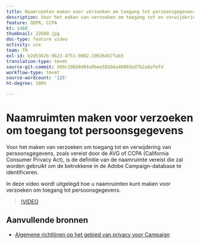 ```yaml
---
title: Naamruimten maken voor verzoeken om toegang tot persoonsgegevens in Adobe Campaign Standard (ACS)
description: Voor het maken van verzoeken om toegang tot en verwijdering van persoonsgegevens, zoals vereist door de AVG of CCPA (California Consumer Privacy Act), is de definitie van de naamruimte vereist die zal worden gebruikt om de betrokkene in de Adobe Campaign-database te identificeren. In deze video wordt uitgelegd hoe u naamruimten kunt maken voor verzoeken om toegang tot persoonsgegevens.
feature: GDPR, CCPA
kt: 1460
thumbnail: 22600.jpg
doc-type: feature video
activity: use
team: TM
exl-id: b2d5362b-9b23-4f51-9802-19636457fab3
translation-type: tm+mt
source-git-commit: 569c196b0d94a9bee5010da46003ed7b2a8afefd
workflow-type: tm+mt
source-wordcount: '125'
ht-degree: 100%

---
```


# Naamruimten maken voor verzoeken om toegang tot persoonsgegevens

Voor het maken van verzoeken om toegang tot en verwijdering van persoonsgegevens, zoals vereist door de AVG of CCPA (California Consumer Privacy Act), is de definitie van de naamruimte vereist die zal worden gebruikt om de betrokkene in de Adobe Campaign-database te identificeren.

In deze video wordt uitgelegd hoe u naamruimten kunt maken voor verzoeken om toegang tot persoonsgegevens.

>[!VIDEO](https://video.tv.adobe.com/v/22600?quality=12)

## Aanvullende bronnen

* [Algemene richtlijnen op het gebied van privacy voor Campaign](https://helpx.adobe.com/nl/campaign/kb/campaign-privacy-overview.html)
